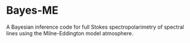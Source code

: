 Bayes-ME
========

A Bayesian inference code for full Stokes spectropolarimetry
of spectral lines using the Milne-Eddington model atmosphere.
